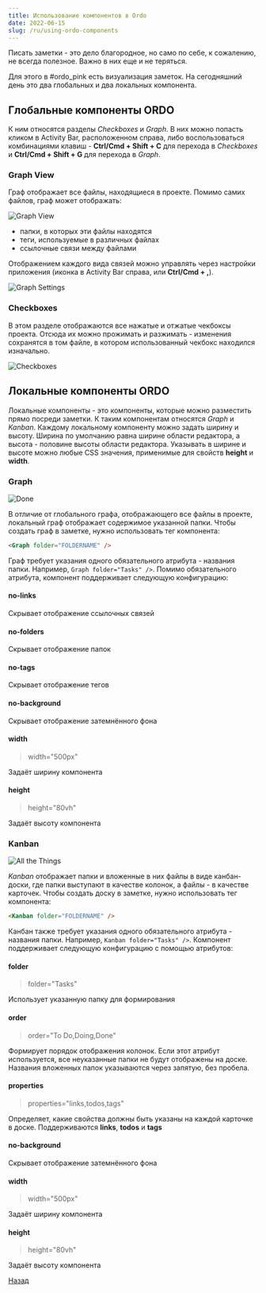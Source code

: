 ```yaml
---
title: Использование компонентов в Ordo
date: 2022-06-15
slug: /ru/using-ordo-components
---
```


Писать заметки - это дело благородное, но само по себе, к сожалению, не всегда полезное. Важно в них еще и не теряться.

Для этого в #ordo_pink есть визуализация заметок. На сегодняшний день это два глобальных и два локальных компонента.

## Глобальные компоненты ORDO

К ним относятся разделы _Checkboxes_ и _Graph_. В них можно попасть кликом в Activity Bar, расположенном справа, либо воспользоваться
комбинациями клавиш - **Ctrl/Cmd + Shift + C** для перехода в _Checkboxes_ и **Ctrl/Cmd + Shift + G** для перехода в _Graph_.

### Graph View

Граф отображает все файлы, находящиеся в проекте. Помимо самих файлов, граф может отображать:

![Graph View](./graph.png)

- папки, в которых эти файлы находятся
- теги, используемые в различных файлах
- ссылочные связи между файлами

Отображением каждого вида связей можно управлять через настройки приложения (иконка в Activity Bar справа, или **Ctrl/Cmd + ,**).

![Graph Settings](./settings.png)

### Checkboxes

В этом разделе отображаются все нажатые и отжатые чекбоксы проекта. Отсюда их можно прожимать и разжимать - изменения сохранятся
в том файле, в котором использованный чекбокс находился изначально.

![Checkboxes](./checkboxes.png)

## Локальные компоненты ORDO

Локальные компоненты - это компоненты, которые можно разместить прямо посреди заметки. К таким компонентам относятся _Graph_
и _Kanban_. Каждому локальному компоненту можно задать ширину и высоту. Ширина по умолчанию равна ширине области редактора, а высота -
половине высоты области редактора. Указывать в ширине и высоте можно любые CSS значения, применимые для свойств **height** и **width**.

### Graph

![Done](./done.png)

В отличие от глобального графа, отображающего все файлы в проекте, локальный граф отображает содержимое указанной папки. Чтобы создать
граф в заметке, нужно использовать тег компонента:

```markdown
<Graph folder="FOLDERNAME" />
```

Граф требует указания одного обязательного атрибута - названия папки. Например, `Graph folder="Tasks" />`. Помимо обязательного атрибута,
компонент поддерживает следующую конфигурацию:

#### no-links

Скрывает отображение ссылочных связей

#### no-folders

Скрывает отображение папок

#### no-tags

Скрывает отображение тегов

#### no-background

Скрывает отображение затемнённого фона

#### width

> width="500px"

Задаёт ширину компонента

#### height

> height="80vh"

Задаёт высоту компонента

### Kanban

![All the Things](./all-the-things.png)

_Kanban_ отображает папки и вложенные в них файлы в виде канбан-доски, где папки выступают в качестве колонок, а файлы - в качестве
карточек. Чтобы создать доску в заметке, нужно использовать тег компонента:

```markdown
<Kanban folder="FOLDERNAME" />
```

Канбан также требует указания одного обязательного атрибута - названия папки. Например, `Kanban folder="Tasks" />`.
Компонент поддерживает следующую конфигурацию с помощью атрибутов:

#### folder

> folder="Tasks"

Использует указанную папку для формирования

#### order

> order="To Do,Doing,Done"

Формирует порядок отображения колонок. Если этот атрибут используется, все неуказанные папки не будут отображены на доске. Названия вложенных папок указываются через запятую, без пробела.

#### properties

> properties="links,todos,tags"

Определяет, какие свойства должны быть указаны на каждой карточке в доске. Поддерживаются **links**, **todos** и **tags**

#### no-background

Скрывает отображение затемнённого фона

#### width

> width="500px"

Задаёт ширину компонента

#### height

> height="80vh"

Задаёт высоту компонента

[Назад](/ru/linking-thinking)
